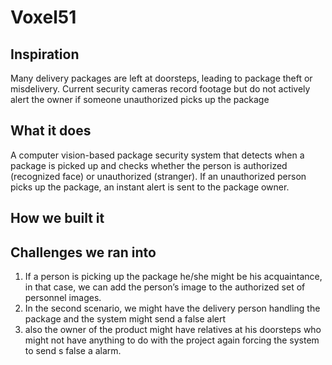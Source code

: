 # Voxel51
## Inspiration
Many delivery packages are left at doorsteps, leading to package theft or misdelivery. Current security cameras record footage but do not actively alert the owner if someone unauthorized picks up the package

## What it does
A computer vision-based package security system that detects when a package is picked up and checks whether the person is authorized (recognized face) or unauthorized (stranger). If an unauthorized person picks up the package, an instant alert is sent to the package owner.

## How we built it


## Challenges we ran into
1. If a person is picking up the package he/she might be his acquaintance, in that case, we can add the person’s image to the authorized set of personnel images.
2. In the second scenario, we might have the delivery person handling the package and the system might send a false alert
3. also the owner of the product might have relatives at his doorsteps who might not have anything to do with the project again forcing the system to send s false a alarm.


